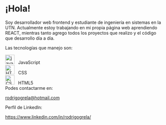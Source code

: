 # ¡Hola! 


 Soy desarrollador web frontend y estudiante de ingeniería en sistemas en la UTN. Actualmente estoy trabajando en mi propia página web aprendiendo REACT, mientras tanto agrego todos los proyectos que realizo y el código que desarrollo día a día.
 
  Las tecnologías que manejo son: </br>
  
   <img src="https://github.com/GrelaR/GrelaR/blob/main/javascript.png" alt="javascript icon"  height="30"/>&nbsp;&nbsp; JavaScript </br>
   <img src="https://github.com/GrelaR/GrelaR/blob/main/CSS.png" alt="HTML5 icon"  height="30"/>&nbsp;&nbsp; CSS </br>
   <img src="https://github.com/GrelaR/GrelaR/blob/main/HTML5.png" alt="CSS icon"  height="30"/>&nbsp;&nbsp; HTML5 </br>
 Podes contactarme en:

 rodrigogrela@hotmail.com
 
 Perfil de LinkedIn:
  
 https://www.linkedin.com/in/rodrigogrela/
 
 
